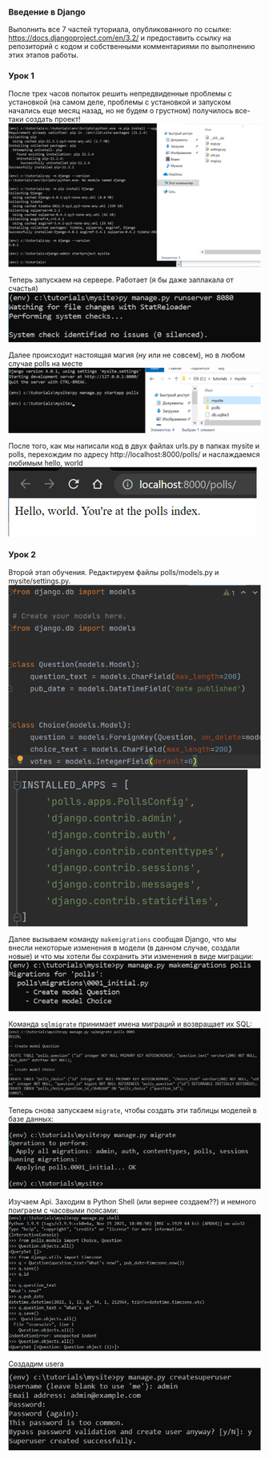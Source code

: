 ### Введение в Django
Выполнить все 7 частей туториала, опубликованного по ссылке: https://docs.djangoproject.com/en/3.2/ и предоставить ссылку на репозиторий с кодом и собственными комментариями по выполнению этих этапов работы.

### Урок 1
После трех часов попыток решить непредвиденные проблемы с установкой (на самом деле, проблемы с установкой и запуском начались еще месяц назад, но не будем о грустном) получилось все-таки создать проект! 
![скрин](../lr7/screenshot/screen1.png)

Теперь запускаем на сервере. Работает (я бы даже заплакала от счастья)
![скрин](../lr7/screenshot/screen2.png)

Далее происходит настоящая магия (ну или не совсем), но в любом случае polls на месте
![скрин](../lr7/screenshot/screen3.png)

После того, как мы написали код в двух файлах urls.py в папках mysite и polls, перехождим по адресу http://localhost:8000/polls/ и наслаждаемся любимым hello, world 
![скрин](../lr7/screenshot/screen4.png)

### Урок 2
Второй этап обучения. Редактируем файлы polls/models.py и mysite/settings.py.
![скрин](../lr7/screenshot/screen5.png) ![скрин](../lr7/screenshot/screen6.png)

Далее вызываем команду ```makemigrations``` сообщая Django, что мы внесли некоторые изменения в модели (в данном случае, создали новые) и что мы хотели бы сохранить эти изменения в виде миграции:
![скрин](../lr7/screenshot/screen7.png)

Команда ```sqlmigrate``` принимает имена миграций и возвращает их SQL:
![скрин](../lr7/screenshot/screen8.png)

Теперь снова запускаем ```migrate```, чтобы создать эти таблицы моделей в базе данных:
![скрин](../lr7/screenshot/screen9.png)

Изучаем Api. Заходим в Python Shell (или вернее создаем??) и немного поиграем с часовыми поясами:
![скрин](../lr7/screenshot/screen10.png)

Создадим usera 
![скрин](../lr7/screenshot/screen11.png)
